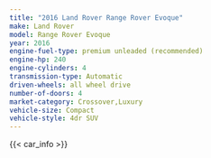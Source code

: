 ```yaml
---
title: "2016 Land Rover Range Rover Evoque"
make: Land Rover
model: Range Rover Evoque
year: 2016
engine-fuel-type: premium unleaded (recommended)
engine-hp: 240
engine-cylinders: 4
transmission-type: Automatic
driven-wheels: all wheel drive
number-of-doors: 4
market-category: Crossover,Luxury
vehicle-size: Compact
vehicle-style: 4dr SUV
---
```


{{< car_info >}}
